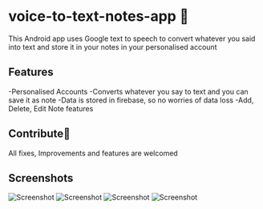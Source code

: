 # voice-to-text-notes-app 📝
This Android app uses Google text to speech to convert whatever you said into text and store it in your notes in your personalised account

## Features
-Personalised Accounts
-Converts whatever you say to text and you can save it as note
-Data is stored in firebase, so no worries of data loss
-Add, Delete, Edit Note features

## Contribute💙
All fixes, Improvements and features are welcomed

## Screenshots

![Screenshot](https://i.postimg.cc/dVcTvW2J/Screenshot-2023-04-28-15-04-52-09-e86a9dad7281952419b6f08b30a4339a.jpg)
![Screenshot](https://i.postimg.cc/HkPDXN6g/Screenshot-2023-04-28-14-12-59-20-e86a9dad7281952419b6f08b30a4339a.jpg)
![Screenshot](https://i.postimg.cc/vHhdHT9D/Screenshot-2023-04-28-14-13-05-12-680d03679600f7af0b4c700c6b270fe7.jpg)
![Screenshot](https://i.postimg.cc/8kFHz06v/Screenshot-2023-04-28-14-12-54-69-e86a9dad7281952419b6f08b30a4339a.jpg)



